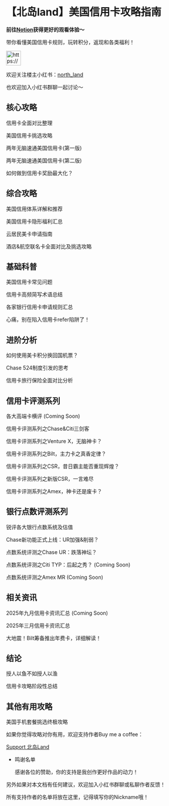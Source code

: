# 【北岛land】美国信用卡攻略指南

**前往[Notion](https://northlands.notion.site/)获得更好的观看体验～**

带你看懂美国信用卡规则，玩转积分，返现和各类福利！

<aside>
<img src="https://www.notion.so/icons/megaphone_blue.svg" alt="https://www.notion.so/icons/megaphone_blue.svg" width="40px" />

欢迎关注楼主小红书：[north_land](https://www.xiaohongshu.com/user/profile/63a154e70000000027029d45?xsec_token=YBJydQJMv9ciWJw4VWug7WR4PCw6FDInIxCXIC48ck5Pw%3D&xsec_source=app_share&xhsshare=CopyLink&appuid=60b08b1f000000000100a574&apptime=1752963706&share_id=429cd4270ddd437099dc06398afef653&share_channel=copy_link)

也欢迎加入小红书群聊一起讨论～

</aside>


## 核心攻略

信用卡全面对比整理

美国信用卡挑选攻略

两年无脑速通美国信用卡(第一版)

两年无脑速通美国信用卡(第二版)

如何做到信用卡奖励最大化？

## 综合攻略

美国信用体系详解和推荐

美国信用卡隐形福利汇总

云居民美卡申请指南

酒店&航空联名卡全面对比及挑选攻略

## 基础科普

美国信用卡常见问题

信用卡高频简写术语总结

各家银行信用卡申请规则汇总

心痛，别在陷入信用卡refer陷阱了！

## 进阶分析

如何使用美卡积分换回国机票？

Chase 524制度引发的思考

信用卡旅行保险全面对比分析

## 信用卡评测系列

各大高端卡横评 (Coming Soon)

信用卡评测系列之Chase&Citi三剑客

信用卡评测系列之Venture X，无脑神卡？

信用卡评测系列之Bilt，主力卡之真香定律？

信用卡评测系列之CSR，昔日霸主能否重现辉煌？

信用卡评测系列之新版CSR，一言难尽

信用卡评测系列之Amex，神卡还是废卡？

## 银行点数评测系列

锐评各大银行点数系统及估值

Chase新功能正式上线：UR加强&削弱？

点数系统评测之Chase UR：跌落神坛？

点数系统评测之Citi TYP：后起之秀？ (Coming Soon)

点数系统评测之Amex MR (Coming Soon)

## 相关资讯

2025年九月信用卡资讯汇总 (Coming Soon)

2025年三月信用卡资讯汇总

大地震！Bilt筹备推出年费卡，详细解读！

## 结论

授人以鱼不如授人以渔

信用卡攻略阶段性总结

## 其他有用攻略

美国手机套餐挑选终极攻略

如果你觉得攻略对你有用，欢迎支持作者Buy me a coffee：

[Support 北岛Land](https://ko-fi.com/northland)

- 鸣谢名单
    
    感谢各位的赞助，你的支持是我创作更好作品的动力！
    

另外如果对本文档有任何建议，欢迎加入小红书群聊或私聊作者反馈！

所有支持作者的名单将放在这里，记得填写你的Nickname哦！
